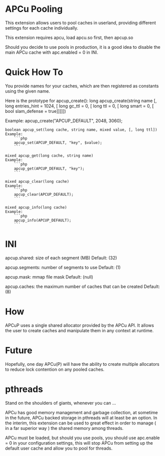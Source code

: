 APCu Pooling
============

This extension allows users to pool caches in userland, providing different settings for each cache individually.

This extension requires apcu, load apcu.so first, then apcup.so

Should you decide to use pools in production, it is a good idea to disable the main APCu cache with apc.enabled = 0 in INI.

Quick How To
============

You provide names for your caches, which are then registered as constants using the given name.

Here is the prototype for apcup_create():
    long apcup_create(string name [, long entries_hint = 1024, [ long gc_ttl = 0, [ long ttl = 0, [ long smart = 0, [ bool slam_defense = true]]]]])
    
Example:
    apcup_create("APCUP_DEFAULT", 2048, 3060);
    
    boolean apcup_set(long cache, string name, mixed value, [, long ttl])
    Example:
        ```php
        apcup_set(APCUP_DEFAULT, "key", $value);
        ```

    mixed apcup_get(long cache, string name)
    Example:
        ```php
        apcup_get(APCUP_DEFAULT, "key");
        ```

    mixed apcup_clear(long cache)
    Example:
        ```php
        apcup_clear(APCUP_DEFAULT);
        ```

    mixed apcup_info(long cache)
    Example:
        ```php
        apcup_info(APCUP_DEFAULT);
        ```

INI
===

apcup.shared: 
    size of each segment (MB)
    Default: (32)
    
apcup.segments: 
    number of segments to use
    Default: (1)
    
apcup.mask:
    mmap file mask
    Default: (null)
    
apcup.caches: 
    the maximum number of caches that can be created
    Default: (8)


How
===

APCuP uses a single shared allocator provided by the APCu API. It allows the user to create caches and manipulate them in any context at runtime.

Future
======

Hopefully, one day APCu(P) will have the ability to create multiple allocators to reduce lock contention on any pooled caches.

pthreads
========

Stand on the shoulders of giants, whenever you can ...

APCu has good memory management and garbage collection, at sometime in the future, APCu backed storage in pthreads will at least be an option.
In the interim, this extension can be used to great effect in order to manage ( in a far superior way ) the shared memory among threads.

APCu must be loaded, but should you use pools, you should use apc.enable = 0 in your configuration settings, this will stop APCu from setting
up the default user cache and allow you to pool for threads.
